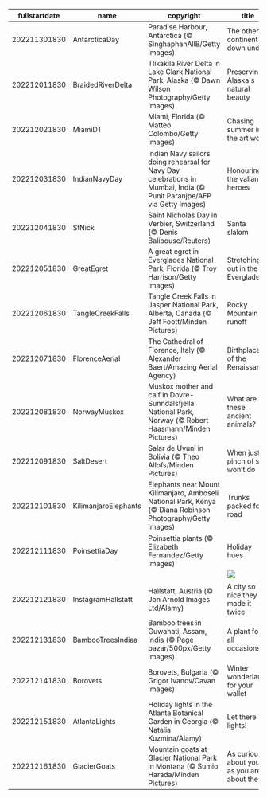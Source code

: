 |fullstartdate|name|copyright|title|image|
|--|--|--|--|--|
202211301830|AntarcticaDay|Paradise Harbour, Antarctica (© SinghaphanAllB/Getty Images)|The other continent down under|![](/en-IN/2022/12/202211301830AntarcticaDay.jpg)|
202212011830|BraidedRiverDelta|Tlikakila River Delta in Lake Clark National Park, Alaska (© Dawn Wilson Photography/Getty Images)|Preserving Alaska's natural beauty|![](/en-IN/2022/12/202212011830BraidedRiverDelta.jpg)|
202212021830|MiamiDT|Miami, Florida (© Matteo Colombo/Getty Images)|Chasing summer in the art world|![](/en-IN/2022/12/202212021830MiamiDT.jpg)|
202212031830|IndianNavyDay|Indian Navy sailors doing rehearsal for Navy Day celebrations in Mumbai, India (© Punit Paranjpe/AFP via Getty Images)|Honouring the valiant heroes|![](/en-IN/2022/12/202212031830IndianNavyDay.jpg)|
202212041830|StNick|Saint Nicholas Day in Verbier, Switzerland (© Denis Balibouse/Reuters)|Santa slalom|![](/en-IN/2022/12/202212041830StNick.jpg)|
202212051830|GreatEgret|A great egret in Everglades National Park, Florida (© Troy Harrison/Getty Images)|Stretching out in the Everglades|![](/en-IN/2022/12/202212051830GreatEgret.jpg)|
202212061830|TangleCreekFalls|Tangle Creek Falls in Jasper National Park, Alberta, Canada (© Jeff Foott/Minden Pictures)|Rocky Mountain runoff|![](/en-IN/2022/12/202212061830TangleCreekFalls.jpg)|
202212071830|FlorenceAerial|The Cathedral of Florence, Italy (© Alexander Baert/Amazing Aerial Agency)|Birthplace of the Renaissance|![](/en-IN/2022/12/202212071830FlorenceAerial.jpg)|
202212081830|NorwayMuskox|Muskox mother and calf in Dovre-Sunndalsfjella National Park, Norway (© Robert Haasmann/Minden Pictures)|What are these ancient animals?|![](/en-IN/2022/12/202212081830NorwayMuskox.jpg)|
202212091830|SaltDesert|Salar de Uyuni in Bolivia (© Theo Allofs/Minden Pictures)|When just a pinch of salt won’t do|![](/en-IN/2022/12/202212091830SaltDesert.jpg)|
202212101830|KilimanjaroElephants|Elephants near Mount Kilimanjaro, Amboseli National Park, Kenya (© Diana Robinson Photography/Getty Images)|Trunks packed for road|![](/en-IN/2022/12/202212101830KilimanjaroElephants.jpg)|
202212111830|PoinsettiaDay|Poinsettia plants (© Elizabeth Fernandez/Getty Images)|Holiday hues|![](/en-IN/2022/12/202212111830PoinsettiaDay.jpg)|
||||![](/en-IN/2022/12/.jpg)|
202212121830|InstagramHallstatt|Hallstatt, Austria (© Jon Arnold Images Ltd/Alamy)|A city so nice they made it twice|![](/en-IN/2022/12/202212121830InstagramHallstatt.jpg)|
202212131830|BambooTreesIndiaa|Bamboo trees in Guwahati, Assam, India (© Page bazar/500px/Getty Images)|A plant for all occasions|![](/en-IN/2022/12/202212131830BambooTreesIndiaa.jpg)|
202212141830|Borovets|Borovets, Bulgaria (© Grigor Ivanov/Cavan Images)|Winter wonderland for your wallet|![](/en-IN/2022/12/202212141830Borovets.jpg)|
202212151830|AtlantaLights|Holiday lights in the Atlanta Botanical Garden in Georgia (© Natalia Kuzmina/Alamy)|Let there be lights!|![](/en-IN/2022/12/202212151830AtlantaLights.jpg)|
202212161830|GlacierGoats|Mountain goats at Glacier National Park in Montana (© Sumio Harada/Minden Pictures)|As curious about you as you are about them|![](/en-IN/2022/12/202212161830GlacierGoats.jpg)|
